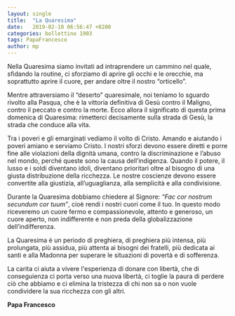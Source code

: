 ```yaml
---
layout: single
title:  "La Quaresima"
date:   2019-02-10 06:56:47 +0200
categories: bollettino 1903
tags: PapaFrancesco
author: mp
---
```


Nella Quaresima siamo invitati ad intraprendere un cammino nel quale, sfidando la routine, ci sforziamo di aprire gli occhi e le orecchie, ma soprattutto aprire il cuore, per andare oltre il nostro “orticello”.

Mentre attraversiamo il “deserto” quaresimale, noi teniamo lo sguardo rivolto alla Pasqua, che è la vittoria definitiva di Gesù contro il Maligno, contro il peccato e contro la morte. Ecco allora il significato di questa prima domenica di Quaresima: rimetterci decisamente sulla strada di Gesù, la strada che conduce alla vita.

Tra i poveri e gli emarginati vediamo il volto di Cristo. Amando e aiutando i poveri amiano e serviamo Cristo. I nostri sforzi devono essere diretti e porre fine alle violazioni della dignità umana, contro la discriminazione e l’abuso nel mondo, perché queste sono la causa dell’indigenza. Quando il potere, il lusso e i soldi diventano idoli, diventano prioritari oltre al bisogno di una giusta distribuzione della ricchezza. Le nostre coscienze devono essere convertite alla giustizia, all’uguaglianza, alla semplicità e alla condivisione. 

Durante la Quaresima dobbiamo chiedere al Signore: *“Fac cor nostrum secundum cor tuum”*, cioè rendi i nostri cuori come il tuo. In questo modo riceveremo un cuore fermo e compassionevole, attento e generoso, un cuore aperto, non indifferente e non preda della globalizzazione dell’indifferenza. 

La Quaresima è un periodo di preghiera, di preghiera più intensa, più prolungata, più assidua, più attenta ai bisogni dei fratelli, più dedicata ai santi e alla Madonna per superare le situazioni di povertà e di sofferenza. 

La carita ci aiuta a vivere l'esperienza di donare con libertà, che di conseguienza ci porta verso una nuova libertà, ci toglie la paura di perdere ciò che abbiamo e ci elimina la tristezza di chi non sa o non vuole condividere la sua ricchezza con gli altri. 


__Papa Francesco__ 

